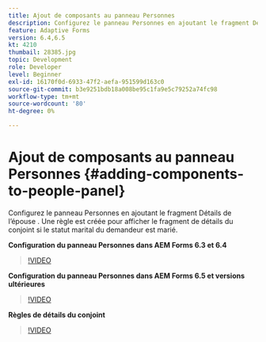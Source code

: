 ```yaml
---
title: Ajout de composants au panneau Personnes
description: Configurez le panneau Personnes en ajoutant le fragment Détails de l’épouse . Une règle est créée pour afficher le fragment de détails du conjoint si le statut marital du demandeur est marié.
feature: Adaptive Forms
version: 6.4,6.5
kt: 4210
thumbail: 28385.jpg
topic: Development
role: Developer
level: Beginner
exl-id: 16170f0d-6933-47f2-aefa-951599d163c0
source-git-commit: b3e9251bdb18a008be95c1fa9e5c79252a74fc98
workflow-type: tm+mt
source-wordcount: '80'
ht-degree: 0%

---
```


# Ajout de composants au panneau Personnes {#adding-components-to-people-panel}

Configurez le panneau Personnes en ajoutant le fragment Détails de l’épouse . Une règle est créée pour afficher le fragment de détails du conjoint si le statut marital du demandeur est marié.

**Configuration du panneau Personnes dans AEM Forms 6.3 et 6.4**

>[!VIDEO](https://video.tv.adobe.com/v/22193?quality=12&learn=on)

**Configuration du panneau Personnes dans AEM Forms 6.5 et versions ultérieures**

>[!VIDEO](https://video.tv.adobe.com/v/28385?quality=12&learn=on)

**Règles de détails du conjoint**

>[!VIDEO](https://video.tv.adobe.com/v/22195?quality=12&learn=on)
